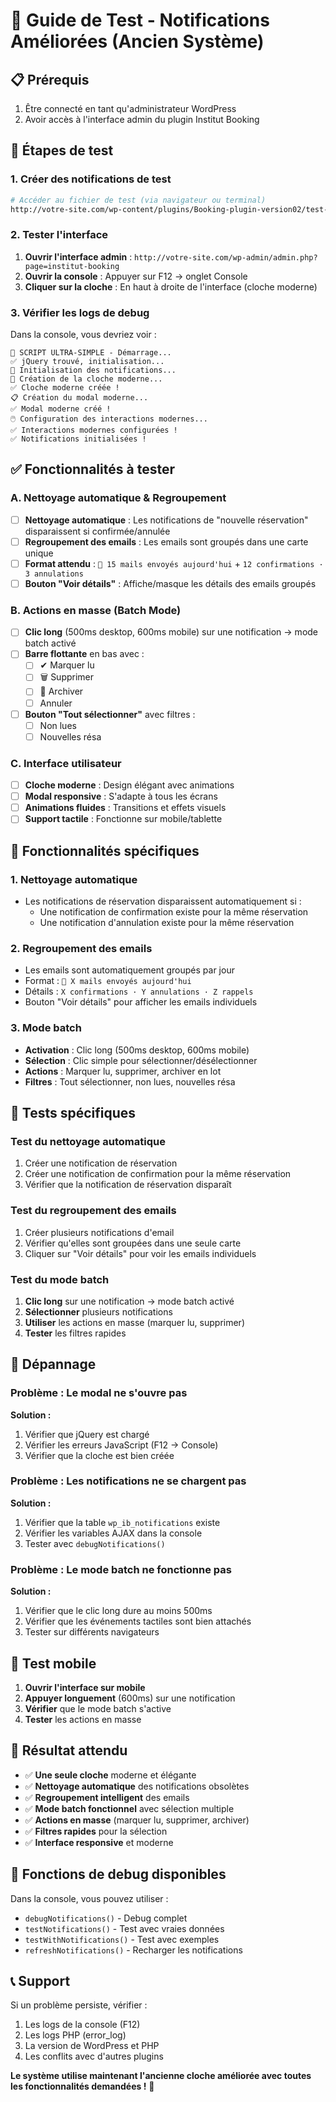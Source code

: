 # 🧪 Guide de Test - Notifications Améliorées (Ancien Système)

## 📋 Prérequis
1. Être connecté en tant qu'administrateur WordPress
2. Avoir accès à l'interface admin du plugin Institut Booking

## 🚀 Étapes de test

### 1. Créer des notifications de test
```bash
# Accéder au fichier de test (via navigateur ou terminal)
http://votre-site.com/wp-content/plugins/Booking-plugin-version02/test-notifications.php
```

### 2. Tester l'interface
1. **Ouvrir l'interface admin** : `http://votre-site.com/wp-admin/admin.php?page=institut-booking`
2. **Ouvrir la console** : Appuyer sur F12 → onglet Console
3. **Cliquer sur la cloche** : En haut à droite de l'interface (cloche moderne)

### 3. Vérifier les logs de debug
Dans la console, vous devriez voir :
```
🎯 SCRIPT ULTRA-SIMPLE - Démarrage...
✅ jQuery trouvé, initialisation...
🔧 Initialisation des notifications...
🔔 Création de la cloche moderne...
✅ Cloche moderne créée !
📋 Création du modal moderne...
✅ Modal moderne créé !
🖱️ Configuration des interactions modernes...
✅ Interactions modernes configurées !
✅ Notifications initialisées !
```

## ✅ Fonctionnalités à tester

### A. Nettoyage automatique & Regroupement
- [ ] **Nettoyage automatique** : Les notifications de "nouvelle réservation" disparaissent si confirmée/annulée
- [ ] **Regroupement des emails** : Les emails sont groupés dans une carte unique
- [ ] **Format attendu** : `📩 15 mails envoyés aujourd'hui` + `12 confirmations · 3 annulations`
- [ ] **Bouton "Voir détails"** : Affiche/masque les détails des emails groupés

### B. Actions en masse (Batch Mode)
- [ ] **Clic long** (500ms desktop, 600ms mobile) sur une notification → mode batch activé
- [ ] **Barre flottante** en bas avec :
  - [ ] ✔ Marquer lu
  - [ ] 🗑 Supprimer  
  - [ ] 📂 Archiver
  - [ ] Annuler
- [ ] **Bouton "Tout sélectionner"** avec filtres :
  - [ ] Non lues
  - [ ] Nouvelles résa

### C. Interface utilisateur
- [ ] **Cloche moderne** : Design élégant avec animations
- [ ] **Modal responsive** : S'adapte à tous les écrans
- [ ] **Animations fluides** : Transitions et effets visuels
- [ ] **Support tactile** : Fonctionne sur mobile/tablette

## 🎯 Fonctionnalités spécifiques

### 1. **Nettoyage automatique**
- Les notifications de réservation disparaissent automatiquement si :
  - Une notification de confirmation existe pour la même réservation
  - Une notification d'annulation existe pour la même réservation

### 2. **Regroupement des emails**
- Les emails sont automatiquement groupés par jour
- Format : `📩 X mails envoyés aujourd'hui`
- Détails : `X confirmations · Y annulations · Z rappels`
- Bouton "Voir détails" pour afficher les emails individuels

### 3. **Mode batch**
- **Activation** : Clic long (500ms desktop, 600ms mobile)
- **Sélection** : Clic simple pour sélectionner/désélectionner
- **Actions** : Marquer lu, supprimer, archiver en lot
- **Filtres** : Tout sélectionner, non lues, nouvelles résa

## 🧪 Tests spécifiques

### Test du nettoyage automatique
1. Créer une notification de réservation
2. Créer une notification de confirmation pour la même réservation
3. Vérifier que la notification de réservation disparaît

### Test du regroupement des emails
1. Créer plusieurs notifications d'email
2. Vérifier qu'elles sont groupées dans une seule carte
3. Cliquer sur "Voir détails" pour voir les emails individuels

### Test du mode batch
1. **Clic long** sur une notification → mode batch activé
2. **Sélectionner** plusieurs notifications
3. **Utiliser** les actions en masse (marquer lu, supprimer)
4. **Tester** les filtres rapides

## 🐛 Dépannage

### Problème : Le modal ne s'ouvre pas
**Solution :**
1. Vérifier que jQuery est chargé
2. Vérifier les erreurs JavaScript (F12 → Console)
3. Vérifier que la cloche est bien créée

### Problème : Les notifications ne se chargent pas
**Solution :**
1. Vérifier que la table `wp_ib_notifications` existe
2. Vérifier les variables AJAX dans la console
3. Tester avec `debugNotifications()`

### Problème : Le mode batch ne fonctionne pas
**Solution :**
1. Vérifier que le clic long dure au moins 500ms
2. Vérifier que les événements tactiles sont bien attachés
3. Tester sur différents navigateurs

## 📱 Test mobile
1. **Ouvrir l'interface sur mobile**
2. **Appuyer longuement** (600ms) sur une notification
3. **Vérifier** que le mode batch s'active
4. **Tester** les actions en masse

## 🎉 Résultat attendu
- ✅ **Une seule cloche** moderne et élégante
- ✅ **Nettoyage automatique** des notifications obsolètes
- ✅ **Regroupement intelligent** des emails
- ✅ **Mode batch fonctionnel** avec sélection multiple
- ✅ **Actions en masse** (marquer lu, supprimer, archiver)
- ✅ **Filtres rapides** pour la sélection
- ✅ **Interface responsive** et moderne

## 🔧 Fonctions de debug disponibles
Dans la console, vous pouvez utiliser :
- `debugNotifications()` - Debug complet
- `testNotifications()` - Test avec vraies données
- `testWithNotifications()` - Test avec exemples
- `refreshNotifications()` - Recharger les notifications

## 📞 Support
Si un problème persiste, vérifier :
1. Les logs de la console (F12)
2. Les logs PHP (error_log)
3. La version de WordPress et PHP
4. Les conflits avec d'autres plugins

**Le système utilise maintenant l'ancienne cloche améliorée avec toutes les fonctionnalités demandées !** 🚀 